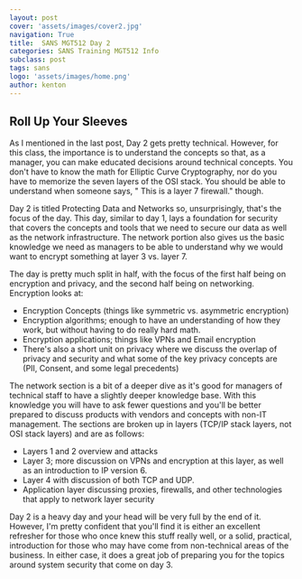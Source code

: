 ```yaml
---
layout: post
cover: 'assets/images/cover2.jpg'
navigation: True
title:  SANS MGT512 Day 2
categories: SANS Training MGT512 Info
subclass: post
tags: sans
logo: 'assets/images/home.png'
author: kenton
---
```


## Roll Up Your Sleeves

<p>As I mentioned in the last post, Day 2 gets pretty technical. However, for this class, the importance is to understand the concepts so that, as a manager, you can make educated decisions around technical concepts. You don't have to know the math for Elliptic Curve Cryptography, nor do you have to memorize the seven layers of the OSI stack. You should be able to understand when someone says, " This is a layer 7 firewall." though.</p>

<p>Day 2 is titled Protecting Data and Networks so, unsurprisingly, that's the focus of the day. This day, similar to day 1, lays a foundation for security that covers the concepts and tools that we need to secure our data as well as the network infrastructure. The network portion also gives us the basic knowledge we need as managers to be able to understand why we would want to encrypt something at layer 3 vs. layer 7.</p>

<p>The day is pretty much split in half, with the focus of the first half being on encryption and privacy, and the second half being on networking. Encryption looks at:</p>

- Encryption Concepts (things like symmetric vs. asymmetric encryption)
- Encryption algorithms; enough to have an understanding of how they work, but without having to do really hard math.
- Encryption applications; things like VPNs and Email encryption
- There's also a short unit on privacy where we discuss the overlap of privacy and security and what some of the key privacy concepts are (PII, Consent, and some legal precedents)

<p>The network section is a bit of a deeper dive as it's good for managers of technical staff to have a slightly deeper knowledge base. With this knowledge you will have to ask fewer questions and you'll be better prepared to discuss products with vendors and concepts with non-IT management. The sections are broken up in layers (TCP/IP stack layers, not OSI stack layers) and are as follows:</p>

- Layers 1 and 2 overview and attacks
- Layer 3; more discussion on VPNs and encryption at this layer, as well as an introduction to IP version 6.
- Layer 4 with discussion of both TCP and UDP.
- Application layer discussing proxies, firewalls, and other technologies that apply to network layer security<br>

<p>Day 2 is a heavy day and your head will be very full by the end of it. However, I'm pretty confident that you'll find it is either an excellent refresher for those who once knew this stuff really well, or a solid, practical, introduction for those who may have come from non-technical areas of the business. In either case, it does a great job of preparing you for the topics around system security that come on day 3.</p>